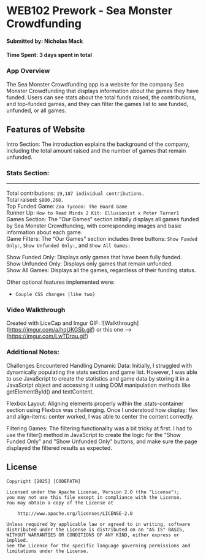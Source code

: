 # WEB102 Prework - Sea Monster Crowdfunding
#### Submitted by: Nicholas Mack
#### Time Spent: 3 days spent in total

### App Overview
The Sea Monster Crowdfunding app is a website for the company Sea Monster Crowdfunding that displays information about the games they have funded. Users can see stats about the total funds raised, the contributions, and top-funded games, and they can filter the games list to see funded, unfunded, or all games.


## Features of Website

Intro Section: The introduction explains the background of the company, including the total amount raised and the number of games that remain unfunded.

### Stats Section:<hr>

Total contributions: ```19,187 individual contributions.```<br>
Total raised: ```$800,268.```<br>
Top Funded Game: ```Zoo Tycoon: The Board Game```<br>
Runner Up: ```How to Read Minds 2 Kit: Ellusionist x Peter Turner1```<br>
Games Section: The "Our Games" section initially displays all games funded by Sea Monster Crowdfunding, with corresponding images and basic information about each game.<br>
Game Filters: The "Our Games" section includes three buttons: ```Show Funded Only:```, ```Show Unfunded Only:```, and ```Show All Games:```

Show Funded Only: Displays only games that have been fully funded.<br>
Show Unfunded Only: Displays only games that remain unfunded.<br>
Show All Games: Displays all the games, regardless of their funding status.<br>

Other optional features implemented were:
- ```Couple CSS changes (like two)```

### Video Walkthrough

Created with LiceCap and Imgur GIF: ![Walkthrough] (https://imgur.com/a/hqUKGSb.gif) or this one --> (https://imgur.com/LwTDrqu.gif)<br>

### Additional Notes:
Challenges Encountered
Handling Dynamic Data: Initially, I struggled with dynamically populating the stats section and game list. However, I was able to use JavaScript to create the statistics and game data by storing it in a JavaScript object and accessing it using DOM manipulation methods like getElementById() and textContent.

Flexbox Layout: Aligning elements properly within the .stats-container section using Flexbox was challenging. Once I understood how display: flex and align-items: center worked, I was able to center the content correctly.

Filtering Games: The filtering functionality was a bit tricky at first. I had to use the filter() method in JavaScript to create the logic for the "Show Funded Only" and "Show Unfunded Only" buttons, and make sure the page displayed the filtered results as expected.

## License

    Copyright [2025] [CODEPATH]

    Licensed under the Apache License, Version 2.0 (the "License");
    you may not use this file except in compliance with the License.
    You may obtain a copy of the License at

        http://www.apache.org/licenses/LICENSE-2.0

    Unless required by applicable law or agreed to in writing, software
    distributed under the License is distributed on an "AS IS" BASIS,
    WITHOUT WARRANTIES OR CONDITIONS OF ANY KIND, either express or implied.
    See the License for the specific language governing permissions and
    limitations under the License.


